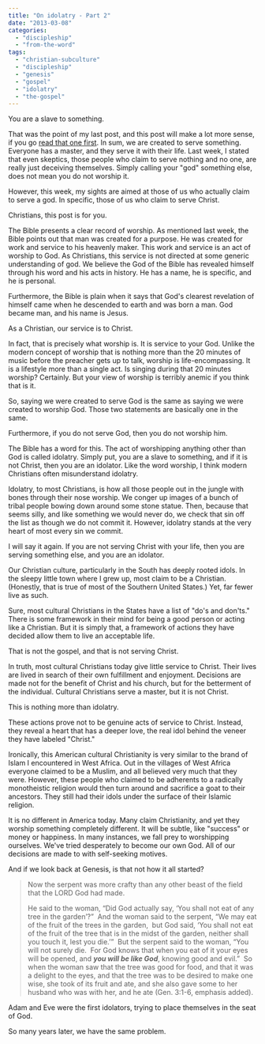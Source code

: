 ```yaml
---
title: "On idolatry - Part 2"
date: "2013-03-08"
categories: 
  - "discipleship"
  - "from-the-word"
tags: 
  - "christian-subculture"
  - "discipleship"
  - "genesis"
  - "gospel"
  - "idolatry"
  - "the-gospel"
---
```


You are a slave to something.

That was the point of my last post, and this post will make a lot more sense, if you go [read that one first](http://blog.keelancook.com/2013/03/on-idolatry-part-1.html). In sum, we are created to serve something. Everyone has a master, and they serve it with their life. Last week, I stated that even skeptics, those people who claim to serve nothing and no one, are really just deceiving themselves. Simply calling your "god" something else, does not mean you do not worship it.

However, this week, my sights are aimed at those of us who actually claim to serve a god. In specific, those of us who claim to serve Christ.

Christians, this post is for you.

The Bible presents a clear record of worship. As mentioned last week, the Bible points out that man was created for a purpose. He was created for work and service to his heavenly maker. This work and service is an act of worship to God. As Christians, this service is not directed at some generic understanding of god. We believe the God of the Bible has revealed himself through his word and his acts in history. He has a name, he is specific, and he is personal.

Furthermore, the Bible is plain when it says that God's clearest revelation of himself came when he descended to earth and was born a man. God became man, and his name is Jesus.

As a Christian, our service is to Christ.

In fact, that is precisely what worship is. It is service to your God. Unlike the modern concept of worship that is nothing more than the 20 minutes of music before the preacher gets up to talk, worship is life-encompassing. It is a lifestyle more than a single act. Is singing during that 20 minutes worship? Certainly. But your view of worship is terribly anemic if you think that is it.

So, saying we were created to serve God is the same as saying we were created to worship God. Those two statements are basically one in the same.

Furthermore, if you do not serve God, then you do not worship him.

The Bible has a word for this. The act of worshipping anything other than God is called idolatry. Simply put, you are a slave to something, and if it is not Christ, then you are an idolator. Like the word worship, I think modern Christians often misunderstand idolatry.

Idolatry, to most Christians, is how all those people out in the jungle with bones through their nose worship. We conger up images of a bunch of tribal people bowing down around some stone statue. Then, because that seems silly, and like something we would never do, we check that sin off the list as though we do not commit it. However, idolatry stands at the very heart of most every sin we commit.

I will say it again. If you are not serving Christ with your life, then you are serving something else, and you are an idolator.

Our Christian culture, particularly in the South has deeply rooted idols. In the sleepy little town where I grew up, most claim to be a Christian. (Honestly, that is true of most of the Southern United States.) Yet, far fewer live as such.

Sure, most cultural Christians in the States have a list of "do's and don'ts." There is some framework in their mind for being a good person or acting like a Christian. But it is simply that, a framework of actions they have decided allow them to live an acceptable life.

That is not the gospel, and that is not serving Christ.

In truth, most cultural Christians today give little service to Christ. Their lives are lived in search of their own fulfillment and enjoyment. Decisions are made not for the benefit of Christ and his church, but for the betterment of the individual. Cultural Christians serve a master, but it is not Christ.

This is nothing more than idolatry.

These actions prove not to be genuine acts of service to Christ. Instead, they reveal a heart that has a deeper love, the real idol behind the veneer they have labeled "Christ."

Ironically, this American cultural Christianity is very similar to the brand of Islam I encountered in West Africa. Out in the villages of West Africa everyone claimed to be a Muslim, and all believed very much that they were. However, these people who claimed to be adherents to a radically monotheistic religion would then turn around and sacrifice a goat to their ancestors. They still had their idols under the surface of their Islamic religion.

It is no different in America today. Many claim Christianity, and yet they worship something completely different. It will be subtle, like "success" or money or happiness. In many instances, we fall prey to worshipping ourselves. We've tried desperately to become our own God. All of our decisions are made to with self-seeking motives.

And if we look back at Genesis, is that not how it all started?

> Now the serpent was more crafty than any other beast of the field that the LORD God had made.
> 
> He said to the woman, “Did God actually say, ‘You shall not eat of any tree in the garden’?”  And the woman said to the serpent, “We may eat of the fruit of the trees in the garden,  but God said, ‘You shall not eat of the fruit of the tree that is in the midst of the garden, neither shall you touch it, lest you die.’”  But the serpent said to the woman, “You will not surely die.  For God knows that when you eat of it your eyes will be opened, and _**you will be like God**_, knowing good and evil.”  So when the woman saw that the tree was good for food, and that it was a delight to the eyes, and that the tree was to be desired to make one wise, she took of its fruit and ate, and she also gave some to her husband who was with her, and he ate (Gen. 3:1-6, emphasis added).

Adam and Eve were the first idolators, trying to place themselves in the seat of God.

So many years later, we have the same problem.

